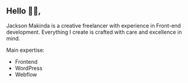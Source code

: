 ## Hello 👋🏾,

Jackson Makinda is a creative freelancer with experience in Front-end development. Everything I create is crafted with care and excellence in mind.

Main expertise:

- Frontend
- WordPress
- Webflow

